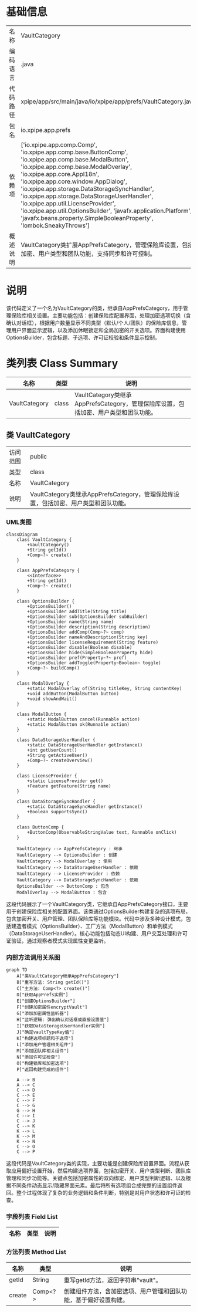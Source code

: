 # 基础信息

|      |      |
|------|------|
| 名称 | VaultCategory |
| 编码语言 | .java |
| 代码路径 | xpipe/app/src/main/java/io/xpipe/app/prefs/VaultCategory.java |
| 包名 | io.xpipe.app.prefs |
| 依赖项 | ['io.xpipe.app.comp.Comp', 'io.xpipe.app.comp.base.ButtonComp', 'io.xpipe.app.comp.base.ModalButton', 'io.xpipe.app.comp.base.ModalOverlay', 'io.xpipe.app.core.AppI18n', 'io.xpipe.app.core.window.AppDialog', 'io.xpipe.app.storage.DataStorageSyncHandler', 'io.xpipe.app.storage.DataStorageUserHandler', 'io.xpipe.app.util.LicenseProvider', 'io.xpipe.app.util.OptionsBuilder', 'javafx.application.Platform', 'javafx.beans.property.SimpleBooleanProperty', 'lombok.SneakyThrows'] |
| 概述说明 | VaultCategory类扩展AppPrefsCategory，管理保险库设置，包括加密、用户类型和团队功能，支持同步和许可控制。 |

# 说明

该代码定义了一个名为VaultCategory的类，继承自AppPrefsCategory，用于管理保险库相关设置。主要功能包括：创建保险库配置界面，处理加密选项切换（含确认对话框），根据用户数量显示不同类型（默认/个人/团队）的保险库信息，管理用户界面显示逻辑，以及添加休眠锁定和全局加密的开关选项。界面构建使用OptionsBuilder，包含标题、子选项、许可证校验和条件显示控制。

# 类列表 Class Summary

| 名称   | 类型  | 说明 |
|-------|------|-------------|
| VaultCategory | class | VaultCategory类继承AppPrefsCategory，管理保险库设置，包括加密、用户类型和团队功能。 |



## 类 VaultCategory

|      |      |
|------|------|
| 访问范围 | public |
| 类型 | class |
| 名称 | VaultCategory |
| 说明 | VaultCategory类继承AppPrefsCategory，管理保险库设置，包括加密、用户类型和团队功能。 |


### UML类图

```mermaid
classDiagram
    class VaultCategory {
        +VaultCategory()
        +String getId()
        +Comp~?~ create()
    }

    class AppPrefsCategory {
        <<Interface>>
        +String getId()
        +Comp~?~ create()
    }

    class OptionsBuilder {
        +OptionsBuilder()
        +OptionsBuilder addTitle(String title)
        +OptionsBuilder sub(OptionsBuilder subBuilder)
        +OptionsBuilder name(String name)
        +OptionsBuilder description(String description)
        +OptionsBuilder addComp(Comp~?~ comp)
        +OptionsBuilder nameAndDescription(String key)
        +OptionsBuilder licenseRequirement(String feature)
        +OptionsBuilder disable(Boolean disable)
        +OptionsBuilder hide(SimpleBooleanProperty hide)
        +OptionsBuilder pref(Property~?~ pref)
        +OptionsBuilder addToggle(Property~Boolean~ toggle)
        +Comp~?~ buildComp()
    }

    class ModalOverlay {
        +static ModalOverlay of(String titleKey, String contentKey)
        +void addButton(ModalButton button)
        +void showAndWait()
    }

    class ModalButton {
        +static ModalButton cancel(Runnable action)
        +static ModalButton ok(Runnable action)
    }

    class DataStorageUserHandler {
        +static DataStorageUserHandler getInstance()
        +int getUserCount()
        +String getActiveUser()
        +Comp~?~ createOverview()
    }

    class LicenseProvider {
        +static LicenseProvider get()
        +Feature getFeature(String name)
    }

    class DataStorageSyncHandler {
        +static DataStorageSyncHandler getInstance()
        +Boolean supportsSync()
    }

    class ButtonComp {
        +ButtonComp(ObservableStringValue text, Runnable onClick)
    }

    VaultCategory --> AppPrefsCategory : 继承
    VaultCategory --> OptionsBuilder : 创建
    VaultCategory --> ModalOverlay : 使用
    VaultCategory --> DataStorageUserHandler : 依赖
    VaultCategory --> LicenseProvider : 依赖
    VaultCategory --> DataStorageSyncHandler : 依赖
    OptionsBuilder --> ButtonComp : 包含
    ModalOverlay --> ModalButton : 包含
```

这段代码展示了一个VaultCategory类，它继承自AppPrefsCategory接口，主要用于创建保险库相关的配置界面。该类通过OptionsBuilder构建复杂的选项布局，包含加密开关、用户管理、团队保险库等功能模块。代码中涉及多种设计模式，包括建造者模式（OptionsBuilder）、工厂方法（ModalButton）和单例模式（DataStorageUserHandler）。核心功能包括动态UI构建、用户交互处理和许可证验证，通过观察者模式实现属性变更监听。


### 内部方法调用关系图

```mermaid
graph TD
    A["类VaultCategory继承AppPrefsCategory"]
    B["重写方法: String getId()"]
    C["主方法: Comp<?> create()"]
    D["获取AppPrefs实例"]
    E["创建OptionsBuilder"]
    F["创建加密属性encryptVault"]
    G["添加加密属性监听器"]
    H["监听逻辑: 弹出确认对话框或直接设置值"]
    I["获取DataStorageUserHandler实例"]
    J["确定vaultTypeKey值"]
    K["构建选项标题和子选项"]
    L["添加用户管理相关组件"]
    M["添加团队库相关组件"]
    N["添加许可证检查"]
    O["构建锁库和加密选项"]
    P["返回构建完成的组件"]

    A --> B
    A --> C
    C --> D
    C --> E
    C --> F
    C --> G
    G --> H
    C --> I
    C --> J
    C --> K
    K --> L
    K --> M
    K --> N
    C --> O
    C --> P
```

这段代码是VaultCategory类的实现，主要功能是创建保险库设置界面。流程从获取应用偏好设置开始，然后构建选项界面，包括加密开关、用户类型判断、团队库管理和同步功能等。关键点包括加密属性的双向绑定、用户类型判断逻辑、以及根据不同条件动态显示/隐藏界面元素。最后将所有选项组合成完整的设置组件返回。整个过程体现了复杂的业务逻辑和条件判断，特别是对用户状态和许可证的检查。

### 字段列表 Field List

| 名称  | 类型  | 说明 |
|-------|-------|------|

### 方法列表 Method List

| 名称  | 类型  | 说明 |
|-------|-------|------|
| getId | String | 重写getId方法，返回字符串"vault"。 |
| create | Comp<?> | 创建组件方法，含加密选项、用户管理和团队功能，基于偏好设置构建。 |




